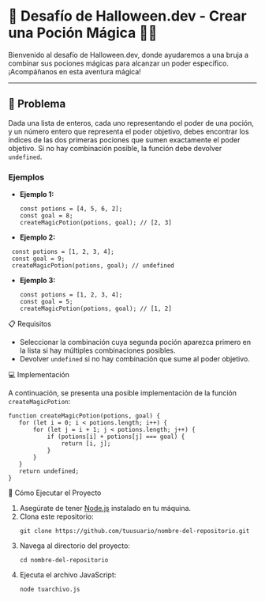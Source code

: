 # 🎃 Desafío de Halloween.dev - Crear una Poción Mágica 🧙‍♀️

<p>Bienvenido al desafío de Halloween.dev, donde ayudaremos a una bruja a combinar sus pociones mágicas para alcanzar un poder específico. ¡Acompáñanos en esta aventura mágica!</p>

---

## 📜 Problema

<p>Dada una lista de enteros, cada uno representando el poder de una poción, y un número entero que representa el poder objetivo, debes encontrar los índices de las dos primeras pociones que sumen exactamente el poder objetivo. Si no hay combinación posible, la función debe devolver <code>undefined</code>.</p>

### Ejemplos

- **Ejemplo 1:**
  ```
  const potions = [4, 5, 6, 2];
  const goal = 8;
  createMagicPotion(potions, goal); // [2, 3]
   ```

- **Ejemplo 2:**

 ``` 
  const potions = [1, 2, 3, 4];
  const goal = 9;
  createMagicPotion(potions, goal); // undefined
 ```

- **Ejemplo 3:**
   
    ```
    const potions = [1, 2, 3, 4];
    const goal = 5;
    createMagicPotion(potions, goal); // [1, 2]
    ```

    
📋 Requisitos

<ul> <li>Seleccionar la combinación cuya segunda poción aparezca primero en la lista si hay múltiples combinaciones posibles.</li> <li>Devolver <code>undefined</code> si no hay combinación que sume al poder objetivo.</li> </ul>


💻 Implementación

<p>A continuación, se presenta una posible implementación de la función <code>createMagicPotion</code>:</p>

 ```
function createMagicPotion(potions, goal) {
    for (let i = 0; i < potions.length; i++) {
        for (let j = i + 1; j < potions.length; j++) {
            if (potions[i] + potions[j] === goal) {
                return [i, j];
            }
        }
    }
    return undefined;
}
 ```
🚀 Cómo Ejecutar el Proyecto

<ol> <li>Asegúrate de tener <a href="https://nodejs.org/" target="_blank">Node.js</a> instalado en tu máquina.</li> <li>Clona este repositorio: <pre><code>git clone https://github.com/tuusuario/nombre-del-repositorio.git</code></pre> </li> <li>Navega al directorio del proyecto: <pre><code>cd nombre-del-repositorio</code></pre> </li> <li>Ejecuta el archivo JavaScript: <pre><code>node tuarchivo.js</code></pre> </li> </ol>



